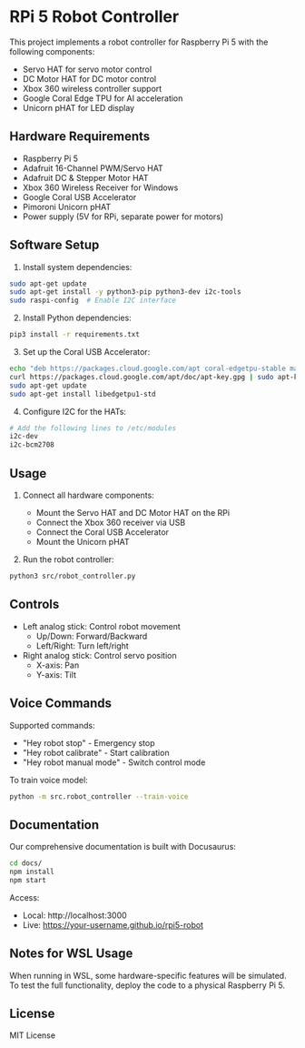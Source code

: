 # RPi 5 Robot Controller

This project implements a robot controller for Raspberry Pi 5 with the following components:
- Servo HAT for servo motor control
- DC Motor HAT for DC motor control
- Xbox 360 wireless controller support
- Google Coral Edge TPU for AI acceleration
- Unicorn pHAT for LED display

## Hardware Requirements

- Raspberry Pi 5
- Adafruit 16-Channel PWM/Servo HAT
- Adafruit DC & Stepper Motor HAT
- Xbox 360 Wireless Receiver for Windows
- Google Coral USB Accelerator
- Pimoroni Unicorn pHAT
- Power supply (5V for RPi, separate power for motors)

## Software Setup

1. Install system dependencies:
```bash
sudo apt-get update
sudo apt-get install -y python3-pip python3-dev i2c-tools
sudo raspi-config  # Enable I2C interface
```

2. Install Python dependencies:
```bash
pip3 install -r requirements.txt
```

3. Set up the Coral USB Accelerator:
```bash
echo "deb https://packages.cloud.google.com/apt coral-edgetpu-stable main" | sudo tee /etc/apt/sources.list.d/coral-edgetpu.list
curl https://packages.cloud.google.com/apt/doc/apt-key.gpg | sudo apt-key add -
sudo apt-get update
sudo apt-get install libedgetpu1-std
```

4. Configure I2C for the HATs:
```bash
# Add the following lines to /etc/modules
i2c-dev
i2c-bcm2708
```

## Usage

1. Connect all hardware components:
   - Mount the Servo HAT and DC Motor HAT on the RPi
   - Connect the Xbox 360 receiver via USB
   - Connect the Coral USB Accelerator
   - Mount the Unicorn pHAT

2. Run the robot controller:
```bash
python3 src/robot_controller.py
```

## Controls

- Left analog stick: Control robot movement
  - Up/Down: Forward/Backward
  - Left/Right: Turn left/right
- Right analog stick: Control servo position
  - X-axis: Pan
  - Y-axis: Tilt

## Voice Commands

Supported commands:
- "Hey robot stop" - Emergency stop
- "Hey robot calibrate" - Start calibration
- "Hey robot manual mode" - Switch control mode

To train voice model:
```bash
python -m src.robot_controller --train-voice
```

## Documentation

Our comprehensive documentation is built with Docusaurus:
```bash
cd docs/
npm install
npm start
```

Access:
- Local: http://localhost:3000
- Live: https://your-username.github.io/rpi5-robot

## Notes for WSL Usage

When running in WSL, some hardware-specific features will be simulated. To test the full functionality, deploy the code to a physical Raspberry Pi 5.

## License

MIT License
